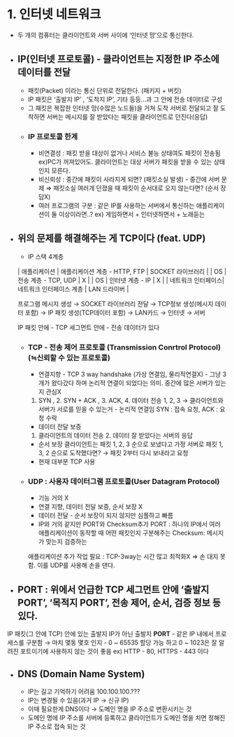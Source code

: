 # 1. 인터넷 네트워크

- 두 개의 컴퓨터는 클라이언트와 서버 사이에 ‘인터넷 망’으로 통신한다.
- ## IP(인터넷 프로토콜) - 클라이언트는 지정한 IP 주소에 데이터를 전달
    - 패킷(Packet) 이라는 통신 단위로 전달한다. (패키지 + 버킷)
    - IP 패킷은 ‘출발지 IP’ , ‘도착지 IP’, 기타 등등…과 그 안에 전송 데이터로 구성
    - 그 패킷은 복잡한 인터넷 망(수많은 노드들)을 거쳐 도착 서버로 전달되고
    잘 도착하면 서버는 메시지를 잘 받았다는 패킷을 클라이언트로 던진다(응답)
    - ### IP 프로토콜 한계
        - 비연결성 : 패킷 받을 대상이 없거나 서비스 불능 상태여도 패킷이 전송됨
        ex)PC가 꺼져있어도. 
        클라이언트는 대상 서버가 패킷을 받을 수 있는 상태인지 모른다.
        - 비신뢰성 : 중간에 패킷이 사라지게 되면? (패킷소실 발생) - 중간에 서버 문제 ⇒ 패킷소실
                         여러개 던졌을 때 패킷이 순서대로 오지 않는다면? (순서 장담X)
        - 여러 프로그램의 구분 : 같은 IP를 사용하는 서버에서 통신하는 애플리케이션이 둘 이상이라면..?  ex) 게임하면서 + 인터넷하면서 + 노래듣는
    
- ## 위의 문제를 해결해주는 게 TCP이다 (feat. UDP)
    - IP 스택 4계층
    
    | 애플리케이션       | 애플리케이션 계층 - HTTP, FTP | SOCKET 라이브러리 |
    | OS                 | 전송 계층 - TCP, UDP         | X |
    | OS                 | 인터넷 계층 - IP             | X |
    | 네트워크 인터페이스| 네트워크 인터페이스 계층      | LAN 드라이버 |
    
    프로그램 메시지 생성 → SOCKET 라이브러리 전달 → TCP정보 생성(메시지 데이터 포함) → IP 패킷 생성(TCP데이터 포함) → LAN카드 → 인터넷 → 서버
    
    IP 패킷 안에 - TCP 세그먼트 안에 - 전송 데이터가 있다
    
    - ### TCP - 전송 제어 프로토콜 (Transmission Conrtrol Protocol) (≒신뢰할 수 있는 프로토콜)
        - 연결지향 - TCP 3 way handshake (가상 연결임, 물리적연결X) - 그냥 3개가 왔다갔다 하며 논리적 연결이 되었다는 의미. 중간에 많은 서버가 있는지 관심X
        1. SYN ,   2. SYN + ACK ,   3. ACK,    4. 데이터 전송
        1, 2, 3 → 클라이언트와 서버가 서로를 믿을 수 있는거 - 논리적 연결임
        SYN : 접속 요청,     ACK : 요청 수락
        - 데이터 전달 보증
        1. 클라이언트의 데이터 전송          2. 데이터 잘 받았다는 서버의 응답
        - 순서 보장
        클라이언트는 패킷 1, 2, 3 순으로 보냈다고 가정
        서버로 패킷 1, 3, 2 순으로 도착했다면?  → 패킷 2부터 다시 보내라고 요청
        - 현재 대부분 TCP 사용
    
    - ### UDP : 사용자 데이터그램 프로토콜(User Datagram Protocol)
        - 기능 거의 X
        - 연결 지향, 데이터 전달 보증, 순서 보장 X
        - 데이터 전달 - 순서 보장이 되지 않지만 심플하고 빠름
        - IP와 거의 같지만 PORT와 Checksum추가
        PORT : 하나의 IP에서 여러 애플리케이션이 동작할 때 어떤 패킷인지 구분해주는
        Checksum: 메시지가 맞는지 검증하는
        
        애플리케이션 추가 작업 필요 : TCP-3way는 시간 많고 최적화X ⇒ 손 대지 못함. 이를 UDP를 사용해 손을 댄다.
        
- ## PORT : 위에서 언급한 TCP 세그먼트 안에 ‘출발지 PORT’, ‘목적지 PORT’, 전송 제어, 순서, 검증 정보 등 있다.
IP 패킷(그 안에 TCP) 안에 있는 출발지 IP가 아닌 출발지 **PORT**
    - 같은 IP 내에서 프로세스를 구분함 → 마치 몇동 몇호 인지
    - 0 ~ 65535 할당 가능 하고 0 ~ 1023은 잘 알려진 포트이기에 사용하지 않는 것이 좋음
    ex) HTTP - 80,  HTTPS - 443 이다

- ## DNS (Domain Name System)
    - IP는 길고 기억하기 어려움 100.100.100.???
    - IP는 변경될 수 있음(과거 IP → 신규 IP)
    - 이때 필요한게 DNS이다 → 도메인 명을 IP 주소로 변환시키는 것
    - 도메인 명에 IP 주소를 서버에 등록하고 클라이언트가 도메인 명을 치면 정해진 IP 주소로 접속 되는 것

